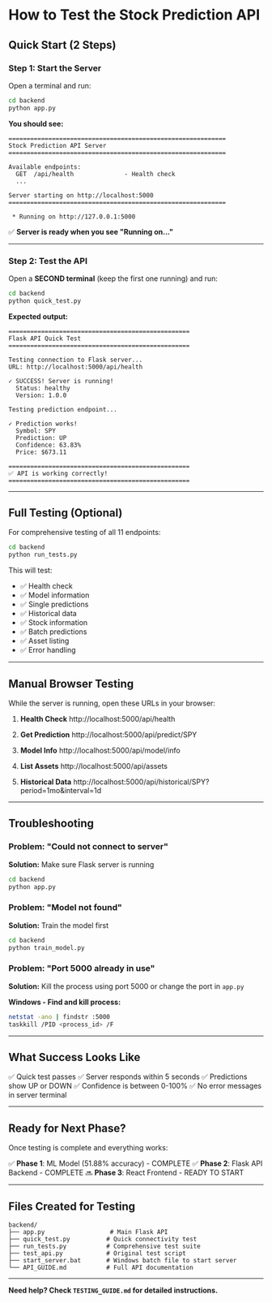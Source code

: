 # How to Test the Stock Prediction API

## Quick Start (2 Steps)

### Step 1: Start the Server

Open a terminal and run:

```bash
cd backend
python app.py
```

**You should see:**
```
============================================================
Stock Prediction API Server
============================================================

Available endpoints:
  GET  /api/health              - Health check
  ...

Server starting on http://localhost:5000
============================================================

 * Running on http://127.0.0.1:5000
```

✅ **Server is ready when you see "Running on..."**

---

### Step 2: Test the API

Open a **SECOND terminal** (keep the first one running) and run:

```bash
cd backend
python quick_test.py
```

**Expected output:**
```
==================================================
Flask API Quick Test
==================================================

Testing connection to Flask server...
URL: http://localhost:5000/api/health

✓ SUCCESS! Server is running!
  Status: healthy
  Version: 1.0.0

Testing prediction endpoint...

✓ Prediction works!
  Symbol: SPY
  Prediction: UP
  Confidence: 63.83%
  Price: $673.11

==================================================
✅ API is working correctly!
==================================================
```

---

## Full Testing (Optional)

For comprehensive testing of all 11 endpoints:

```bash
cd backend
python run_tests.py
```

This will test:
- ✅ Health check
- ✅ Model information
- ✅ Single predictions
- ✅ Historical data
- ✅ Stock information
- ✅ Batch predictions
- ✅ Asset listing
- ✅ Error handling

---

## Manual Browser Testing

While the server is running, open these URLs in your browser:

1. **Health Check**
   http://localhost:5000/api/health

2. **Get Prediction**
   http://localhost:5000/api/predict/SPY

3. **Model Info**
   http://localhost:5000/api/model/info

4. **List Assets**
   http://localhost:5000/api/assets

5. **Historical Data**
   http://localhost:5000/api/historical/SPY?period=1mo&interval=1d

---

## Troubleshooting

### Problem: "Could not connect to server"

**Solution:** Make sure Flask server is running
```bash
cd backend
python app.py
```

### Problem: "Model not found"

**Solution:** Train the model first
```bash
cd backend
python train_model.py
```

### Problem: "Port 5000 already in use"

**Solution:** Kill the process using port 5000 or change the port in `app.py`

**Windows - Find and kill process:**
```bash
netstat -ano | findstr :5000
taskkill /PID <process_id> /F
```

---

## What Success Looks Like

✅ Quick test passes
✅ Server responds within 5 seconds
✅ Predictions show UP or DOWN
✅ Confidence is between 0-100%
✅ No error messages in server terminal

---

## Ready for Next Phase?

Once testing is complete and everything works:

✅ **Phase 1**: ML Model (51.88% accuracy) - COMPLETE
✅ **Phase 2**: Flask API Backend - COMPLETE
🔜 **Phase 3**: React Frontend - READY TO START

---

## Files Created for Testing

```
backend/
├── app.py                  # Main Flask API
├── quick_test.py          # Quick connectivity test
├── run_tests.py           # Comprehensive test suite
├── test_api.py            # Original test script
├── start_server.bat       # Windows batch file to start server
└── API_GUIDE.md           # Full API documentation
```

---

**Need help? Check `TESTING_GUIDE.md` for detailed instructions.**

